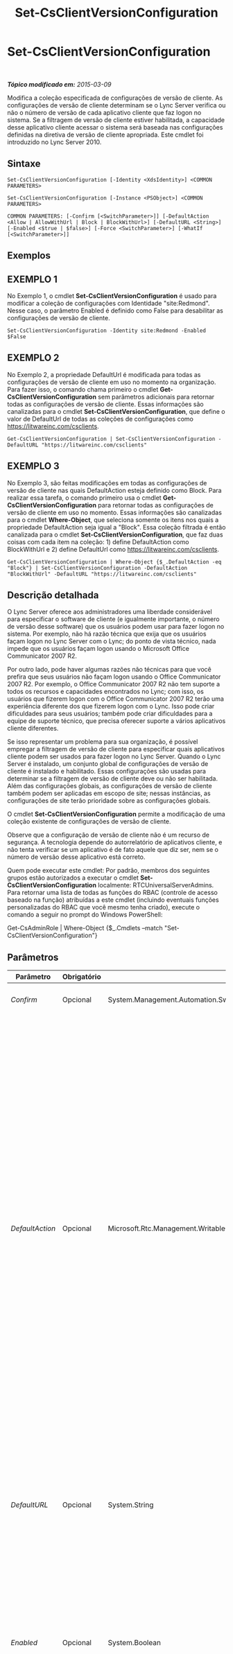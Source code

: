 ﻿---
title: Set-CsClientVersionConfiguration
TOCTitle: Set-CsClientVersionConfiguration
ms:assetid: 7cd2e86f-2d31-4db2-9d0f-f1418fd4aba2
ms:mtpsurl: https://technet.microsoft.com/pt-br/library/Gg398623(v=OCS.15)
ms:contentKeyID: 49307238
ms.date: 05/19/2016
mtps_version: v=OCS.15
ms.translationtype: HT
---

# Set-CsClientVersionConfiguration

 

_**Tópico modificado em:** 2015-03-09_

Modifica a coleção especificada de configurações de versão de cliente. As configurações de versão de cliente determinam se o Lync Server verifica ou não o número de versão de cada aplicativo cliente que faz logon no sistema. Se a filtragem de versão de cliente estiver habilitada, a capacidade desse aplicativo cliente acessar o sistema será baseada nas configurações definidas na diretiva de versão de cliente apropriada. Este cmdlet foi introduzido no Lync Server 2010.

## Sintaxe

    Set-CsClientVersionConfiguration [-Identity <XdsIdentity>] <COMMON PARAMETERS>

    Set-CsClientVersionConfiguration [-Instance <PSObject>] <COMMON PARAMETERS>

    COMMON PARAMETERS: [-Confirm [<SwitchParameter>]] [-DefaultAction <Allow | AllowWithUrl | Block | BlockWithUrl>] [-DefaultURL <String>] [-Enabled <$true | $false>] [-Force <SwitchParameter>] [-WhatIf [<SwitchParameter>]]

## Exemplos

## EXEMPLO 1

No Exemplo 1, o cmdlet **Set-CsClientVersionConfiguration** é usado para modificar a coleção de configurações com Identidade "site:Redmond". Nesse caso, o parâmetro Enabled é definido como False para desabilitar as configurações de versão de cliente.

    Set-CsClientVersionConfiguration -Identity site:Redmond -Enabled $False

## EXEMPLO 2

No Exemplo 2, a propriedade DefaultUrl é modificada para todas as configurações de versão de cliente em uso no momento na organização. Para fazer isso, o comando chama primeiro o cmdlet **Get-CsClientVersionConfiguration** sem parâmetros adicionais para retornar todas as configurações de versão de cliente. Essas informações são canalizadas para o cmdlet **Set-CsClientVersionConfiguration**, que define o valor de DefaultUrl de todas as coleções de configurações como https://litwareinc.com/csclients.

    Get-CsClientVersionConfiguration | Set-CsClientVersionConfiguration -DefaultURL "https://litwareinc.com/csclients"

## EXEMPLO 3

No Exemplo 3, são feitas modificações em todas as configurações de versão de cliente nas quais DefaultAction esteja definido como Block. Para realizar essa tarefa, o comando primeiro usa o cmdlet **Get-CsClientVersionConfiguration** para retornar todas as configurações de versão de cliente em uso no momento. Essas informações são canalizadas para o cmdlet **Where-Object**, que seleciona somente os itens nos quais a propriedade DefaultAction seja igual a "Block". Essa coleção filtrada é então canalizada para o cmdlet **Set-CsClientVersionConfiguration**, que faz duas coisas com cada item na coleção: 1) define DefaultAction como BlockWithUrl e 2) define DefaultUrl como https://litwareinc.com/csclients.

    Get-CsClientVersionConfiguration | Where-Object {$_.DefaultAction -eq "Block"} | Set-CsClientVersionConfiguration -DefaultAction "BlockWithUrl" -DefaultURL "https://litwareinc.com/csclients"

## Descrição detalhada

O Lync Server oferece aos administradores uma liberdade considerável para especificar o software de cliente (e igualmente importante, o número de versão desse software) que os usuários podem usar para fazer logon no sistema. Por exemplo, não há razão técnica que exija que os usuários façam logon no Lync Server com o Lync; do ponto de vista técnico, nada impede que os usuários façam logon usando o Microsoft Office Communicator 2007 R2.

Por outro lado, pode haver algumas razões não técnicas para que você prefira que seus usuários não façam logon usando o Office Communicator 2007 R2. Por exemplo, o Office Communicator 2007 R2 não tem suporte a todos os recursos e capacidades encontrados no Lync; com isso, os usuários que fizerem logon com o Office Communicator 2007 R2 terão uma experiência diferente dos que fizerem logon com o Lync. Isso pode criar dificuldades para seus usuários; também pode criar dificuldades para a equipe de suporte técnico, que precisa oferecer suporte a vários aplicativos cliente diferentes.

Se isso representar um problema para sua organização, é possível empregar a filtragem de versão de cliente para especificar quais aplicativos cliente podem ser usados para fazer logon no Lync Server. Quando o Lync Server é instalado, um conjunto global de configurações de versão de cliente é instalado e habilitado. Essas configurações são usadas para determinar se a filtragem de versão de cliente deve ou não ser habilitada. Além das configurações globais, as configurações de versão de cliente também podem ser aplicadas em escopo de site; nessas instâncias, as configurações de site terão prioridade sobre as configurações globais.

O cmdlet **Set-CsClientVersionConfiguration** permite a modificação de uma coleção existente de configurações de versão de cliente.

Observe que a configuração de versão de cliente não é um recurso de segurança. A tecnologia depende do autorrelatório de aplicativos cliente, e não tenta verificar se um aplicativo é de fato aquele que diz ser, nem se o número de versão desse aplicativo está correto.

Quem pode executar este cmdlet: Por padrão, membros dos seguintes grupos estão autorizados a executar o cmdlet **Set-CsClientVersionConfiguration** localmente: RTCUniversalServerAdmins. Para retornar uma lista de todas as funções do RBAC (controle de acesso baseado na função) atribuídas a este cmdlet (incluindo eventuais funções personalizadas do RBAC que você mesmo tenha criado), execute o comando a seguir no prompt do Windows PowerShell:

Get-CsAdminRole | Where-Object {$\_.Cmdlets –match "Set-CsClientVersionConfiguration"}

## Parâmetros


<table>
<colgroup>
<col style="width: 25%" />
<col style="width: 25%" />
<col style="width: 25%" />
<col style="width: 25%" />
</colgroup>
<thead>
<tr class="header">
<th>Parâmetro</th>
<th>Obrigatório</th>
<th>Tipo</th>
<th>Descrição</th>
</tr>
</thead>
<tbody>
<tr class="odd">
<td><p><em>Confirm</em></p></td>
<td><p>Opcional</p></td>
<td><p>System.Management.Automation.SwitchParameter</p></td>
<td><p>Solicita confirmação antes da execução do comando.</p></td>
</tr>
<tr class="even">
<td><p><em>DefaultAction</em></p></td>
<td><p>Opcional</p></td>
<td><p>Microsoft.Rtc.Management.WritableConfig.Policy.ClientVersion.DefaultAction</p></td>
<td><p>Indica a ação a ser tomada caso um usuário tente fazer logon a partir de um aplicativo cliente cujo número de versão não conste da diretiva de versão de cliente apropriada. DefaultAction deve ser definido para um dos valores seguintes:</p>
<p>Allow. O aplicativo cliente terá permissão para fazer logon.</p>
<p>AllowWithUrl. O aplicativo cliente terá permissão para fazer logon. Além disso, uma caixa de mensagem será exibida ao usuário, incluindo a URL de uma página da Web na qual o usuário poderá baixar um aplicativo cliente aprovado. A URL dessa página deve ser especificada como o valor da propriedade DefaultUrl.</p>
<p>Block. O aplicativo cliente não poderá fazer logon.</p>
<p>BlockWithUrl. O aplicativo cliente não poderá fazer logon. No entanto, a caixa de mensagem &quot;Acesso negado&quot; exibida ao usuário incluirá a URL da página da Web na qual o usuário pode baixar um aplicativo cliente aprovado. A URL dessa página deve ser especificada como o valor da propriedade DefaultUrl.</p>
<p>Essa propriedade será ignorada se a propriedade Enabled estiver definida como False. Quando a propriedade Enabled estiver definida como False, nenhum tipo de filtragem de versão será realizado.</p></td>
</tr>
<tr class="odd">
<td><p><em>DefaultURL</em></p></td>
<td><p>Opcional</p></td>
<td><p>System.String</p></td>
<td><p>Especifica a URL da página da Web na qual os usuários podem baixar um aplicativo cliente aprovado. Se for especificado e se DefaultAction estiver definido como BlockWithURL, a URL aparecerá na caixa de mensagem &quot;Acesso negado&quot; sempre que um usuário tentar fazer logon a partir de um aplicativo cliente não suportado.</p></td>
</tr>
<tr class="even">
<td><p><em>Enabled</em></p></td>
<td><p>Opcional</p></td>
<td><p>System.Boolean</p></td>
<td><p>Indica se a filtragem de versão de cliente está habilitada ou desabilitada. Se a propriedade Enabled for True, o servidor irá verificar o número de versão de cada aplicativo cliente que tentar fazer logon; o servidor então permitirá ou não o acesso com base na diretiva de versão de cliente apropriada. Se a propriedade Enabled for False, qualquer aplicativo cliente capaz de fazer logon terá permissão para fazê-lo.</p></td>
</tr>
<tr class="odd">
<td><p><em>Force</em></p></td>
<td><p>Opcional</p></td>
<td><p>System.Management.Automation.SwitchParameter</p></td>
<td><p>Suprime a exibição de mensagens de erro não fatais que possam ocorrer na execução do comando.</p></td>
</tr>
<tr class="even">
<td><p><em>Identity</em></p></td>
<td><p>Opcional</p></td>
<td><p>Microsoft.Rtc.Management.Xds.XdsIdentity</p></td>
<td><p>Representa o identificador exclusivo das configurações de versão de cliente a serem modificadas. Para modificar as configurações globais, use uma sintaxe como esta: -Identity global. Para modificar configurações atribuídas em escopo de site, use uma sintaxe semelhante a esta: &quot;site:Redmond&quot;.</p>
<p>Se o parâmetro não for incluído, o cmdlet <strong>Set-CsClientVersionConfiguration</strong> irá definir automaticamente as configurações globais.</p></td>
</tr>
<tr class="odd">
<td><p><em>Instance</em></p></td>
<td><p>Opcional</p></td>
<td><p>Objetos ClientVersionPolicy</p></td>
<td><p>Permite passar uma referência a um objeto para o cmdlet, em vez de definir valores de parâmetros individuais.</p></td>
</tr>
<tr class="even">
<td><p><em>WhatIf</em></p></td>
<td><p>Opcional</p></td>
<td><p>System.Management.Automation.SwitchParameter</p></td>
<td><p>Descreve o que aconteceria se o comando fosse executado sem ser executado de fato.</p></td>
</tr>
</tbody>
</table>


## Tipos de entrada

Objeto Microsoft.Rtc.Management.WritableConfig.Policy.ClientVersion.ClientVersionConfiguration. O cmdlet **Set-CsClientVersionConfiguration** aceita instâncias em pipeline do objeto de configuração de versão de cliente.

## Tipos de retorno

O cmdlet **Set-CsClientVersionConfiguration** não retorna um valor ou objeto. Em vez disso, o cmdlet configura instâncias do objeto Microsoft.Rtc.Management.WritableConfig.Policy.ClientVersion.ClientVersionConfiguration.

## Consulte Também

#### Outros Recursos

[Get-CsClientVersionConfiguration](get-csclientversionconfiguration.md)  
[New-CsClientVersionConfiguration](new-csclientversionconfiguration.md)  
[Remove-CsClientVersionConfiguration](remove-csclientversionconfiguration.md)

